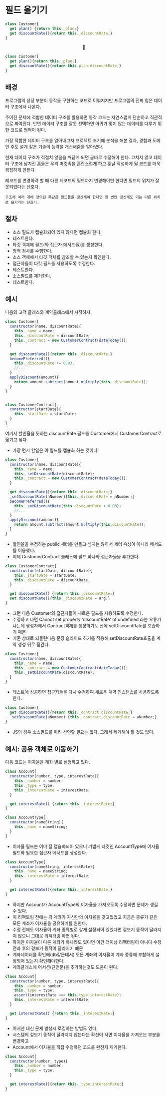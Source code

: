 # 필드 옮기기

```JavaScript
class Customer{
  get plan() {return this._plan;}
  get discountRate(){return this._discountRate;}
}
```

<center>🔽</center>

```JavaScript
class Customer{
  get plan(){return this._plan;}
  get discountRate(){return this.plan.discountRate;}
}
```

## 배경

프로그램의 상당 부분이 동작을 구현하는 코드로 이뤄지지만 프로그램의 진짜 힘은 데이터 구조에서 나온다.

주어진 문제에 적합한 데이터 구조를 활용하면 동작 코드는 자연스럽게 단순하고 직관적으로 짜여진다. 반면 데이터 구조를 잘못 선택하면 아귀가 맞지 않는 데이터를 다루기 위한 코드로 범벅이 된다.

가장 적합한 데이터 구조를 알아내고자 프로젝트 초기에 분석을 해본 결과, 경험과 도메인 주도 설계 같은 기술이 능력을 개선해줌을 알아냈다.

현재 데이터 구조가 적절치 않음을 깨닫게 되면 곧바로 수정해야 한다. 고치지 않고 데이터 구조에 남겨진 홈들은 우리 머릿속을 혼란스럽게 하고 훗날 작성하게 될 코드를 더욱 복잡하게 만든다.

레코드를 변경하려 할 때 다른 레코드의 필드까지 변경해야만 한다면 필드의 위치가 잘못되었다는 신호다.

`구조체 여러 개에 정의된 똑같은 필드들을 갱신해야 한다면 한 번만 갱신해도 되는 다른 위치로 옮기라는 신호다.`

## 절차

-   소스 필드가 캡슐화되어 있지 않다면 캡슐화 한다.
-   테스트한다.
-   타깃 객체에 필드(와 접근자 메서드들)를 생성한다.
-   정적 검사를 수행한다.
-   소스 객체에서 타깃 객체를 참조할 수 있는지 확인한다.
-   접근자들이 타킷 필드를 사용하도록 수정한다.
-   테스트한다.
-   소스필드를 제거한다.
-   테스트한다.

## 예시

다음의 고객 클래스와 계약클래스에서 시작하자.

```JavaScript
class Customer{
  constructor(name, discountRate){
    this._name = name;
    this._discountRate = discountRate;
    this._contract = new CustomerContract(dateToday());
  }

  get discountRate(){return this._discountRate;}
  becomePreferred(){
    this._discountRate += 0.03;
    //...
  }
  applyDiscount(amount){
    return amount.subtract(amount.multiply(this._discountRate));
  }
}


class CustomerContract{
  constructor(startDate){
    this._startDate = startDate;
  }
}
```

여기서 할인율을 뜻하는 discountRate 필드를 Customer에서 CustomerContract로 옮기고 싶다.

-   가장 먼저 할일은 이 필드를 캡슐화 하는 것이다.

```JavaScript
class Customer{
  constructor(name, discountRate){
    this._name = name;
    this._setDiscountRate(discountRate);
    this._contract = new CustomerContract(dateToday());
  }

  get discountRate(){return this._discountRate;}
  _setDiscountRate(aNumber){this._discountRate = aNumber;}
  becomePreferred(){
    this._setDiscountRate(this.discountRate + 0.03);
    //...
  }
  applyDiscount(amount){
    return amount.subtract(amount.multiply(this.discountRate));
  }
}
```

-   할인율을 수정하는 public 세터를 만들고 싶지는 않아서 세터 속성이 아니라 메서드를 이용했다.
-   이제 CustomerContract 클래스에 필드 하나와 접근자들을 추가한다.

```JavaScript
class CustomerContract{
  constructor(startDate, discountRate){
    this._startDate = startDate;
    this._discountRate = discountRate;
  }

  get discountRate() {return this._discountRate;}
  set discountRate(){this._discountRate = arg;}
}
```

-   그런 다음 Customer의 접근자들이 새로운 필드를 사용하도록 수정한다.
-   수정하고 나면 Cannot set property 'discountRate' of undefined 라는 오류가 나는데 생성자에서 Contract객체를 생성하기도 전에 setDiscountRate를 호출하기 때문
-   기존 상태로 되돌린다음 문장 슬라이드 하기를 적용해 setDiscountRate호출을 계약 생성 뒤로 옮긴다.

```JavaScript
class Customer{
  constructor(name, discountRate){
    this._name = name;
    this._contract = new CustomerContract(dateToday());
    this._setDiscountRate(discountRate);
  }
}
```

-   테스트에 성공하면 접근자들을 다시 수정하여 새로운 계약 인스턴스를 사용하도록 한다.

```JavaScript
class Customer{
  get discountRate(){return this._contract.discountRate;}
  _setDiscountRate(aNumber) {this._contract.discountRate = aNumber;}
}
```

-   JS의 경우 소스필드를 미리 선언할 필요는 없다. 그래서 제거해야 할 것도 없다.

## 예시: 공유 객체로 이동하기

다음 코드는 이자율을 계좌 별로 설정하고 있다.

```JavaScript
class Account{
  constructor(number, type, interestRate){
    this._number = number;
    this._type = type;
    this._interestRate = interestRate;
  }

  get interestRate() {return this._interestRate;}
}

class AccountType{
  constructor(nameString){
    this._name = nameString;
  }
}
```

-   이자율 필드는 이미 잘 캡슐화되어 있으니 가볍게 타깃인 AccountType에 이자율 필드와 필요한 접근자 메서드를 생성한다.

```JavaScript
class AccountType{
  constructor(nameString, interestRate){
    this._name = nameString;
    this._interestRate = interestRate;
  }

  get interestRate(){return this._interestRate;}
}
```

-   하지만 Account가 AccountType의 이자율을 가져오도록 수정하면 문제가 생길 수 있다.
-   이 리팩토링 전에는 각 계좌가 자신만의 이자율을 갖고있었고 지금은 종류가 같은 모든 계좌가 이자율을 공유하기를 원한다.
-   수정 전에도 이자율이 계좌 종류별로 같게 설정되어 있었다면 겉보기 동작이 달라지지 않으니 그대로 리팩터링 하면 된다.
-   하지만 이자율이 다른 계좌가 하나라도 있다면 이건 더이상 리팩터링이 아니다 수정 전과 후의 겉보기 동작이 달라지기 떄문
-   계좌데이터를 확인해(db같은데서) 모든 계좌의 이자율이 계좌 종류에 부합하게 설정되어 있는지 확인해야한다.
-   계좌클래스에 어서션(단언문)을 추가하는것도 도움이 된다.

```JavaScript
class Account{
  constructor(number, type, interestRate){
    this._number = number;
    this._type = type;
    assert(interestRate === this.type.interestRate);
    this._interestRate = interestRate;
  }

  get interestRate() {return this._interestRate;}
}

```

-   어서션 대신 문제 발생시 로깅하는 방법도 있다.
-   시스템의 겉보기 동작이 달라지지 않는다는 확신이 서면 이자율을 가져오는 부분을 변경하고
-   Account에서 이자율을 직접 수정하던 코드를 완전지 제거한다.

```JavaScript
class Account{
  constructor(number, type){
    this._number = number;
    this._type = type;
  }

  get interestRate(){return this._type.interestRate;}
}
```
